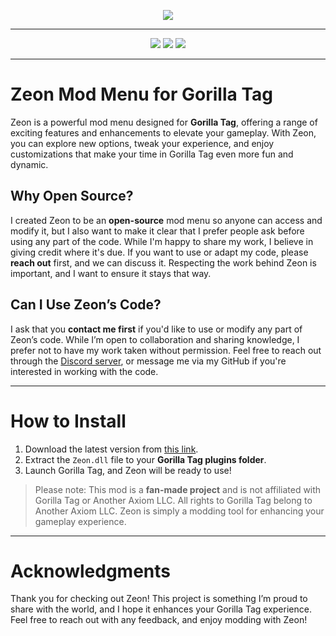 <p align="center">
  <a href="#"><img src="https://i.imgur.com/CFCwkzN.png"></a>
</p>

---

<p align="center">
  <a href="https://github.com/odinong/Zeon/releases"><img src="https://img.shields.io/github/v/release/odinong/Zeon?label=version&style=for-the-badge"></a>
  <a href="https://github.com/odinong/Zeon/releases/latest"><img src="https://img.shields.io/github/downloads/odinong/Zeon/latest/Zeon.dll?style=for-the-badge"></a>
  <a href="https://discord.gg/9ku2XQq7Wr"><img src="https://img.shields.io/badge/discord-11497%20online-blueviolet?style=for-the-badge"></a>
</p>

---

# Zeon Mod Menu for Gorilla Tag

Zeon is a powerful mod menu designed for **Gorilla Tag**, offering a range of exciting features and enhancements to elevate your gameplay. With Zeon, you can explore new options, tweak your experience, and enjoy customizations that make your time in Gorilla Tag even more fun and dynamic.

## Why Open Source?

I created Zeon to be an **open-source** mod menu so anyone can access and modify it, but I also want to make it clear that I prefer people ask before using any part of the code. While I'm happy to share my work, I believe in giving credit where it's due. If you want to use or adapt my code, please **reach out** first, and we can discuss it. Respecting the work behind Zeon is important, and I want to ensure it stays that way.

## Can I Use Zeon’s Code?

I ask that you **contact me first** if you'd like to use or modify any part of Zeon’s code. While I’m open to collaboration and sharing knowledge, I prefer not to have my work taken without permission. Feel free to reach out through the [Discord server](https://discord.gg/your_discord_invite), or message me via my GitHub if you're interested in working with the code.

---

# How to Install

1. Download the latest version from [this link](https://github.com/your_username/Zeon/releases/latest).
2. Extract the `Zeon.dll` file to your **Gorilla Tag plugins folder**.
3. Launch Gorilla Tag, and Zeon will be ready to use!

> Please note: This mod is a **fan-made project** and is not affiliated with Gorilla Tag or Another Axiom LLC. All rights to Gorilla Tag belong to Another Axiom LLC. Zeon is simply a modding tool for enhancing your gameplay experience.

---

# Acknowledgments

Thank you for checking out Zeon! This project is something I’m proud to share with the world, and I hope it enhances your Gorilla Tag experience. Feel free to reach out with any feedback, and enjoy modding with Zeon!
